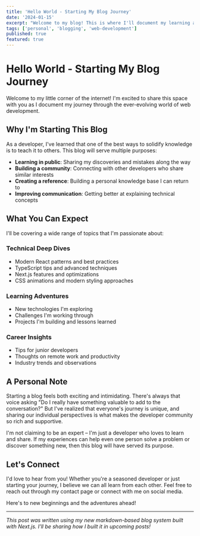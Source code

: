 ```yaml
---
title: 'Hello World - Starting My Blog Journey'
date: '2024-01-15'
excerpt: "Welcome to my blog! This is where I'll document my learning adventures in web development, share insights, and connect with fellow developers."
tags: ['personal', 'blogging', 'web-development']
published: true
featured: true
---
```


# Hello World - Starting My Blog Journey

Welcome to my little corner of the internet! I'm excited to share this space with you as I document my journey through the ever-evolving world of web development.

## Why I'm Starting This Blog

As a developer, I've learned that one of the best ways to solidify knowledge is to teach it to others. This blog will serve multiple purposes:

- **Learning in public**: Sharing my discoveries and mistakes along the way
- **Building a community**: Connecting with other developers who share similar interests
- **Creating a reference**: Building a personal knowledge base I can return to
- **Improving communication**: Getting better at explaining technical concepts

## What You Can Expect

I'll be covering a wide range of topics that I'm passionate about:

### Technical Deep Dives

- Modern React patterns and best practices
- TypeScript tips and advanced techniques
- Next.js features and optimizations
- CSS animations and modern styling approaches

### Learning Adventures

- New technologies I'm exploring
- Challenges I'm working through
- Projects I'm building and lessons learned

### Career Insights

- Tips for junior developers
- Thoughts on remote work and productivity
- Industry trends and observations

## A Personal Note

Starting a blog feels both exciting and intimidating. There's always that voice asking "Do I really have something valuable to add to the conversation?" But I've realized that everyone's journey is unique, and sharing our individual perspectives is what makes the developer community so rich and supportive.

I'm not claiming to be an expert – I'm just a developer who loves to learn and share. If my experiences can help even one person solve a problem or discover something new, then this blog will have served its purpose.

## Let's Connect

I'd love to hear from you! Whether you're a seasoned developer or just starting your journey, I believe we can all learn from each other. Feel free to reach out through my contact page or connect with me on social media.

Here's to new beginnings and the adventures ahead!

---

_This post was written using my new markdown-based blog system built with Next.js. I'll be sharing how I built it in upcoming posts!_
